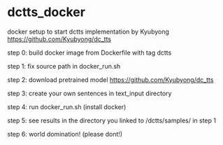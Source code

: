 # dctts_docker
docker setup to start dctts implementation by Kyubyong https://github.com/Kyubyong/dc_tts

step 0:
    build docker image from Dockerfile with tag dctts

step 1: 
    fix source path in docker_run.sh

step 2:
    download pretrained model https://github.com/Kyubyong/dc_tts
    
step 3:
    create your own sentences in text_input directory 
    
step 4: 
    run docker_run.sh (install docker)
    
step 5: 
    see results in the directory you linked to /dctts/samples/ in step 1
    
step 6:
    world domination! (please dont!) 